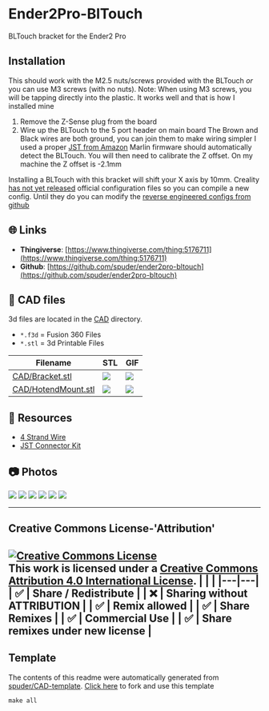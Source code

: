 
# Ender2Pro-BlTouch
BLTouch bracket for the Ender2 Pro

## Installation

This should work with the M2.5 nuts/screws provided with the BLTouch _or_ you can use M3 screws (with no nuts).
Note: When using M3 screws, you will be tapping directly into the plastic. It works well and that is how I installed mine

1. Remove the Z-Sense plug from the board
1. Wire up the BLTouch to the 5 port header on main board
  The Brown and Black wires are both ground, you can join them to make wiring simpler
  I used a proper [JST from Amazon](https://www.amazon.com/dp/B06ZZ45G7G/ref=cm_sw_em_r_mt_dp_CYFAK1BVFZH8YKFFS9SW?_encoding=UTF8&psc=1)
Marlin firmware should automatically detect the BLTouch.
You will then need to calibrate the Z offset. On my machine the Z offset is -2.1mm 

Installing a BLTouch with this bracket will shift your X axis by 10mm. 
Creality [has not yet released](https://github.com/Creality3DPrinting/Ender-3/issues/76) official configuration files so you can compile a new config. 
Until they do you can modify the [reverse engineered configs from github](https://github.com/MarlinFirmware/Configurations/pull/633/files)



## :globe_with_meridians: Links



- **Thingiverse**: [https://www.thingiverse.com/thing:5176711](https://www.thingiverse.com/thing:5176711)
- **Github**: [https://github.com/spuder/ender2pro-bltouch](https://github.com/spuder/ender2pro-bltouch)

## :triangular_ruler: CAD files

3d files are located in the [CAD](./CAD) directory.
- `*.f3d` = Fusion 360 Files
- `*.stl` = 3d Printable Files

| Filename | STL | GIF | 
| --- | --- | --- | 
| [CAD/Bracket.stl](./CAD%2FBracket.stl) | ![](./CAD%2FBracket.png) | ![](./CAD%2FBracket.gif) | 
| [CAD/HotendMount.stl](./CAD%2FHotendMount.stl) | ![](./CAD%2FHotendMount.png) | ![](./CAD%2FHotendMount.gif) | 

## :notebook: Resources
- [4 Strand Wire](https://www.amazon.com/dp/B08JTZCJV1/ref=cm_sw_em_r_mt_dp_DV2TDB4MEC2DQNAGB2SA?_encoding=UTF8&psc=1)
- [JST Connector Kit](https://www.amazon.com/dp/B06ZZ45G7G/ref=cm_sw_em_r_mt_dp_CYFAK1BVFZH8YKFFS9SW?_encoding=UTF8&psc=1)

## :camera: Photos
![](photos%2FIMG_0961.jpeg)
![](photos%2FIMG_0945.jpeg)
![](photos%2FIMG_0964.jpeg)
![](photos%2FScreen%20Shot%202021-12-28%20at%2012.08.38%20AM.png)
![](photos%2Fcropped)
![](photos%2FIMG_0962.jpeg)

---


## Creative Commons License-'Attribution'
<a rel="license" href="http://creativecommons.org/licenses/by/4.0/"><img alt="Creative Commons License" style="border-width:0" src="https://i.creativecommons.org/l/by/4.0/88x31.png" /></a><br />This work is licensed under a <a rel="license" href="http://creativecommons.org/licenses/by/4.0/">Creative Commons Attribution 4.0 International License</a>.
|  |  | 
|---|---|
| :white_check_mark: | Share / Redistribute | 
| :x: | Sharing without ATTRIBUTION |
| :white_check_mark: | Remix allowed | 
| :white_check_mark: | Share Remixes | 
| :white_check_mark: | Commercial Use | 
| :white_check_mark: | Share remixes under new license | 
---
## Template
The contents of this readme were automatically generated from [spuder/CAD-template](https://github.com/spuder/CAD-template). 
[Click here](https://github.com/spuder/CAD-template/generate) to fork and use this template

```
make all
```